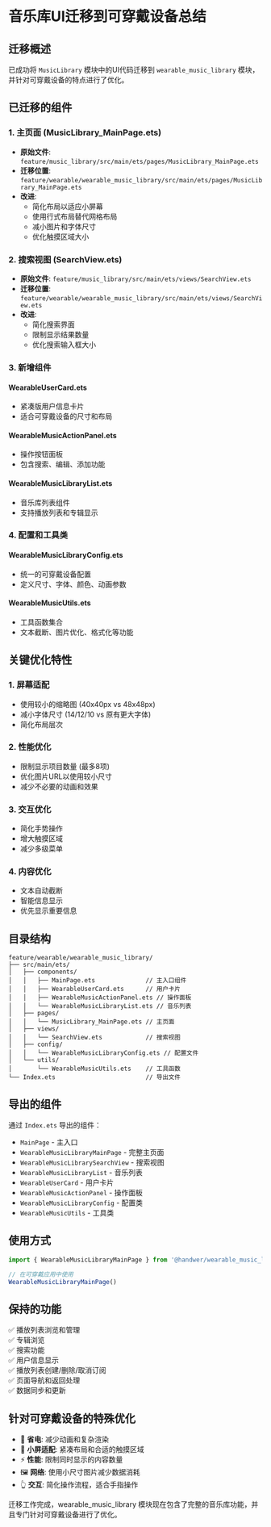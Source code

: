 # 音乐库UI迁移到可穿戴设备总结

## 迁移概述

已成功将 `MusicLibrary` 模块中的UI代码迁移到 `wearable_music_library` 模块，并针对可穿戴设备的特点进行了优化。

## 已迁移的组件

### 1. 主页面 (MusicLibrary_MainPage.ets)
- **原始文件**: `feature/music_library/src/main/ets/pages/MusicLibrary_MainPage.ets`
- **迁移位置**: `feature/wearable/wearable_music_library/src/main/ets/pages/MusicLibrary_MainPage.ets`
- **改进**: 
  - 简化布局以适应小屏幕
  - 使用行式布局替代网格布局
  - 减小图片和字体尺寸
  - 优化触摸区域大小

### 2. 搜索视图 (SearchView.ets)
- **原始文件**: `feature/music_library/src/main/ets/views/SearchView.ets`
- **迁移位置**: `feature/wearable/wearable_music_library/src/main/ets/views/SearchView.ets`
- **改进**:
  - 简化搜索界面
  - 限制显示结果数量
  - 优化搜索输入框大小

### 3. 新增组件

#### WearableUserCard.ets
- 紧凑版用户信息卡片
- 适合可穿戴设备的尺寸和布局

#### WearableMusicActionPanel.ets
- 操作按钮面板
- 包含搜索、编辑、添加功能

#### WearableMusicLibraryList.ets
- 音乐库列表组件
- 支持播放列表和专辑显示

### 4. 配置和工具类

#### WearableMusicLibraryConfig.ets
- 统一的可穿戴设备配置
- 定义尺寸、字体、颜色、动画参数

#### WearableMusicUtils.ets
- 工具函数集合
- 文本截断、图片优化、格式化等功能

## 关键优化特性

### 1. 屏幕适配
- 使用较小的缩略图 (40x40px vs 48x48px)
- 减小字体尺寸 (14/12/10 vs 原有更大字体)
- 简化布局层次

### 2. 性能优化
- 限制显示项目数量 (最多8项)
- 优化图片URL以使用较小尺寸
- 减少不必要的动画和效果

### 3. 交互优化
- 简化手势操作
- 增大触摸区域
- 减少多级菜单

### 4. 内容优化
- 文本自动截断
- 智能信息显示
- 优先显示重要信息

## 目录结构

```
feature/wearable/wearable_music_library/
├── src/main/ets/
│   ├── components/
│   │   ├── MainPage.ets              // 主入口组件
│   │   ├── WearableUserCard.ets      // 用户卡片
│   │   ├── WearableMusicActionPanel.ets // 操作面板
│   │   └── WearableMusicLibraryList.ets // 音乐列表
│   ├── pages/
│   │   └── MusicLibrary_MainPage.ets // 主页面
│   ├── views/
│   │   └── SearchView.ets            // 搜索视图
│   ├── config/
│   │   └── WearableMusicLibraryConfig.ets // 配置文件
│   └── utils/
│       └── WearableMusicUtils.ets    // 工具函数
└── Index.ets                         // 导出文件
```

## 导出的组件

通过 `Index.ets` 导出的组件：
- `MainPage` - 主入口
- `WearableMusicLibraryMainPage` - 完整主页面
- `WearableMusicLibrarySearchView` - 搜索视图
- `WearableMusicLibraryList` - 音乐列表
- `WearableUserCard` - 用户卡片
- `WearableMusicActionPanel` - 操作面板
- `WearableMusicLibraryConfig` - 配置类
- `WearableMusicUtils` - 工具类

## 使用方式

```typescript
import { WearableMusicLibraryMainPage } from '@handwer/wearable_music_library'

// 在可穿戴应用中使用
WearableMusicLibraryMainPage()
```

## 保持的功能

✅ 播放列表浏览和管理  
✅ 专辑浏览  
✅ 搜索功能  
✅ 用户信息显示  
✅ 播放列表创建/删除/取消订阅  
✅ 页面导航和返回处理  
✅ 数据同步和更新  

## 针对可穿戴设备的特殊优化

- 🔋 **省电**: 减少动画和复杂渲染
- 📱 **小屏适配**: 紧凑布局和合适的触摸区域
- ⚡ **性能**: 限制同时显示的内容数量
- 🖼️ **网络**: 使用小尺寸图片减少数据消耗
- 👆 **交互**: 简化操作流程，适合手指操作

迁移工作完成，wearable_music_library 模块现在包含了完整的音乐库功能，并且专门针对可穿戴设备进行了优化。
